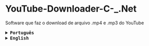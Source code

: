 # YouTube-Downloader-C-_.Net
Software que faz o download de arquivo .mp4 e .mp3 do YouTube

<details><summary><b><kbd>Português</kbd></b></summary>

<b>Downloader de .mp4 e .mp3 em C# .Net</b>

<p>Este software faz o download de arquivos .mp4 e .mp3 apartir da URL de um video do YouTube.</p>

<b>Linguagens e ferramentas:</b><br>
<img height="26" title="C#" alt="C#" src="https://icongr.am/devicon/csharp-original.svg?size=128&color=currentColor">
<img height="26" title=".Net" alt=".Net" src="https://icongr.am/devicon/dot-net-original-wordmark.svg?size=128&color=currentColor">
</details>
<details><summary><b><kbd>English</kbd></b></summary>

<b>Downloader of .mp4 and .mp3 in C# .Net</b>

<p>This software downloads .mp4 and .mp3 files from the URL of a YouTube video.</p>

<b>Languages and Tools:</b><br>
<img height="26" title="C#" alt="C#" src="https://icongr.am/devicon/csharp-original.svg?size=128&color=currentColor">
<img height="26" title=".Net" alt=".Net" src="https://icongr.am/devicon/dot-net-original-wordmark.svg?size=128&color=currentColor">

</details>

